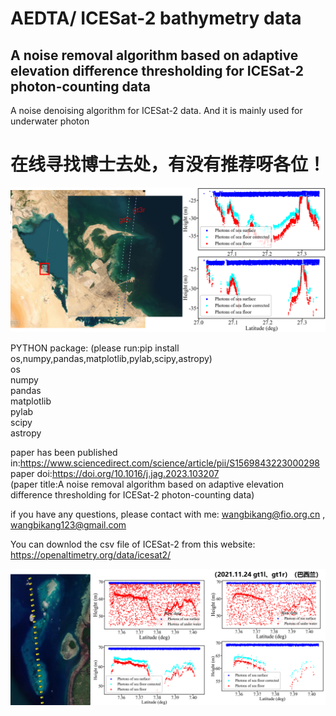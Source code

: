 # AEDTA/  ICESat-2 bathymetry data
## A noise removal algorithm based on adaptive elevation difference thresholding for ICESat-2 photon-counting data
A noise denoising algorithm for ICESat-2 data. And it is mainly used for underwater photon
# 在线寻找博士去处，有没有推荐呀各位！ 

<div align="center">
  <img src="https://github.com/wangbikang/AEDTA/blob/main/ICESat-2%20bathymetry%20data/%E5%9B%BE%E7%89%872.png">
</div>

PYTHON package:
(please run:pip install os,numpy,pandas,matplotlib,pylab,scipy,astropy)  
os  
numpy  
pandas  
matplotlib  
pylab  
scipy  
astropy

paper has been published in:https://www.sciencedirect.com/science/article/pii/S1569843223000298  
paper doi:https://doi.org/10.1016/j.jag.2023.103207  
(paper title:A noise removal algorithm based on adaptive elevation difference thresholding for ICESat-2 photon-counting data)  

if you have any questions, please contact with me: wangbikang@fio.org.cn  , wangbikang123@gmail.com

You can downlod the csv file of ICESat-2 from this website: https://openaltimetry.org/data/icesat2/


<div align="center">
  <img src="https://github.com/wangbikang/AEDTA/blob/main/ICESat-2%20bathymetry%20data/%E5%9B%BE%E7%89%871.png">
</div>

